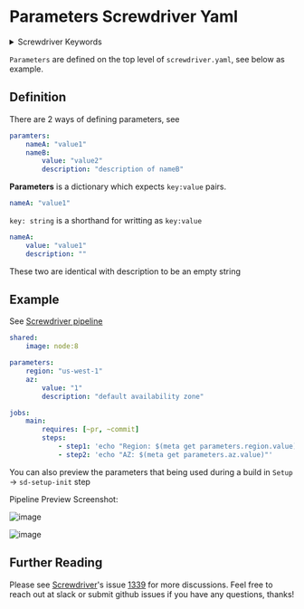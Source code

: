 # Parameters Screwdriver Yaml
<details>
<summary>Screwdriver Keywords</summary>
parameter, parameters, parameters build, parameterized, parameterized build
</details>

`Parameters` are defined on the top level of `screwdriver.yaml`, see below as example.

## Definition
There are 2 ways of defining parameters, see

```yaml
paramters:
    nameA: "value1"
    nameB:
        value: "value2"
        description: "description of nameB"
```

**Parameters** is a dictionary which expects `key:value` pairs.

```yaml
nameA: "value1"
```

 `key: string` is a shorthand for writting as `key:value`

```yaml
nameA:
    value: "value1"
    description: ""
```

These two are identical with description to be an empty string

## Example
See [Screwdriver pipeline](https://cd.screwdriver.cd/pipelines/3449/events)

```yaml
shared:
    image: node:8

parameters:
    region: "us-west-1"
    az:
        value: "1"
        description: "default availability zone"

jobs:
    main:
        requires: [~pr, ~commit]
        steps:
            - step1: 'echo "Region: $(meta get parameters.region.value)"'
            - step2: 'echo "AZ: $(meta get parameters.az.value)"'
```

You can also preview the parameters that being used during a build in `Setup` -> `sd-setup-init` step

Pipeline Preview Screenshot:

![image](https://user-images.githubusercontent.com/15989893/67988338-e5564280-fbec-11e9-9946-93fa7d79de94.png)

![image](https://user-images.githubusercontent.com/15989893/67988423-251d2a00-fbed-11e9-8fe0-5644242d80b7.png)

## Further Reading

Please see [Screwdriver](http://screwdriver.cd)'s issue [1339](https://github.com/screwdriver-cd/screwdriver/issues/1339) for more discussions. Feel free to reach out at slack or submit github issues if you have any questions, thanks!
